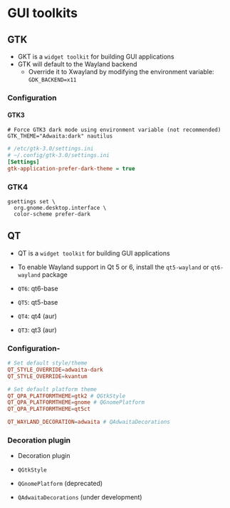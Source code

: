# GUI toolkits

## GTK

- GKT is a `widget toolkit` for building GUI applications
- GTK will default to the Wayland backend
  - Override it to Xwayland by modifying the environment variable: `GDK_BACKEND=x11`

### Configuration

#### GTK3

```shell
# Force GTK3 dark mode using environment variable (not recommended)
GTK_THEME="Adwaita:dark" nautilus
```

```ini
# /etc/gtk-3.0/settings.ini
# ~/.config/gtk-3.0/settings.ini
[Settings]
gtk-application-prefer-dark-theme = true
```

### GTK4

```shell
gsettings set \
  org.gnome.desktop.interface \
  color-scheme prefer-dark
```

## QT

- QT is a `widget toolkit` for building GUI applications
- To enable Wayland support in Qt 5 or 6, install the `qt5-wayland` or `qt6-wayland` package

- `QT6`: qt6-base
- `QT5`: qt5-base
- `QT4`: qt4 (aur)
- `QT3`: qt3 (aur)

### Configuration-

```conf
# Set default style/theme
QT_STYLE_OVERRIDE=adwaita-dark
QT_STYLE_OVERRIDE=kvantum
```

```conf
# Set default platform theme
QT_QPA_PLATFORMTHEME=gtk2 # QGtkStyle
QT_QPA_PLATFORMTHEME=gnome # QGnomePlatform
QT_QPA_PLATFORMTHEME=qt5ct
```

```conf
QT_WAYLAND_DECORATION=adwaita # QAdwaitaDecorations
```

### Decoration plugin

- Decoration plugin

- `QGtkStyle`
- `QGnomePlatform` (deprecated)
- `QAdwaitaDecorations` (under development)
